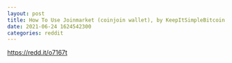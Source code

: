 ```yaml
--- 
layout: post 
title: How To Use Joinmarket (coinjoin wallet), by KeepItSimpleBitcoin 
date: 2021-06-24 1624542300 
categories: reddit 
--- 
```

https://redd.it/o7167t